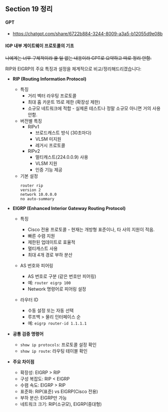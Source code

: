 ## Section 19 정리

#### GPT

- https://chatgpt.com/share/6722b884-3244-8009-a3a5-b12055d9e08b

#### IGP 내부 게이트웨이 프로토콜의 기초

~~나에게는 너무 구체적이라 쓸 일 없는 내용이라 GPT로 요약하고 따로 정리 안함.~~



RIP와 EIGRP의 주요 특징과 설정을 체계적으로 비교/정리해드리겠습니다:

- **RIP (Routing Information Protocol)**
  - 특징
    - 거리 벡터 라우팅 프로토콜
    - 최대 홉 카운트 15로 제한 (확장성 제한)
    - 소규모 네트워크에 적합 - 실제론 테스트나 정말 소규모 아니면 거의 사용 안함.
  - 버전별 특징
    - RIPv1
      - 브로드캐스트 방식 (30초마다)
      - VLSM 미지원
      - 레거시 프로토콜
    - RIPv2
      - 멀티캐스트(224.0.0.9) 사용
      - VLSM 지원
      - 인증 기능 제공
  - 기본 설정
    ```
    router rip
    version 2
    network 10.0.0.0
    no auto-summary
    ```

- **EIGRP (Enhanced Interior Gateway Routing Protocol)**
  - 특징
    - Cisco 전용 프로토콜 - 현재는 개방형 표준이나, 타 사의 지원이 적음.
    - 빠른 수렴 지원
    - 제한된 업데이트로 효율적
    - 멀티캐스트 사용
    - 최대 4개 경로 부하 분산

  - AS 번호와 피어링
    - AS 번호로 구분 (같은 번호만 피어링)
    - 예: `router eigrp 100`
    - Network 명령어로 피어링 설정

  - 라우터 ID
    - 수동 설정 또는 자동 선택
    - 루프백 > 물리 인터페이스 순
    - 예: `eigrp router-id 1.1.1.1`

- **공통 검증 명령어**
  - `show ip protocols`: 프로토콜 설정 확인
  - `show ip route`: 라우팅 테이블 확인
  
- **주요 차이점**
  - 확장성: EIGRP > RIP
  - 구성 복잡도: RIP < EIGRP
  - 수렴 속도: EIGRP > RIP
  - 표준화: RIP(표준) vs EIGRP(Cisco 전용)
  - 부하 분산: EIGRP만 가능
  - 네트워크 크기: RIP(소규모), EIGRP(중대형)